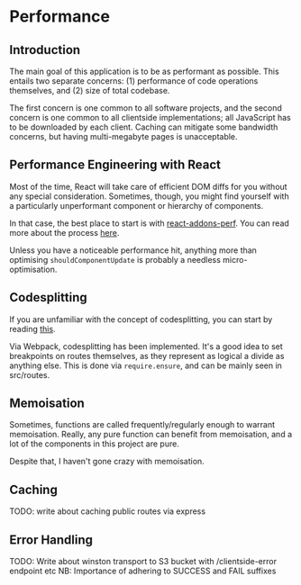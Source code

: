 # Performance

## Introduction

The main goal of this application is to be as performant as possible.
This entails two separate concerns: (1) performance of code operations themselves,
and (2) size of total codebase.

The first concern is one common to all software projects, and the second concern
is one common to all clientside implementations; all JavaScript has to be downloaded
by each client. Caching can mitigate some bandwidth concerns, but having
multi-megabyte pages is unacceptable.

## Performance Engineering with React

Most of the time, React will take care of efficient DOM diffs for you without any special consideration. Sometimes, though, you might find yourself with a particularly unperformant component or hierarchy of components.

In that case, the best place to start is with [react-addons-perf](https://www.npmjs.com/package/react-addons-perf). You can read more about the process [here](http://benchling.engineering/performance-engineering-with-react/).

Unless you have a noticeable performance hit, anything more than optimising `shouldComponentUpdate` is probably a needless micro-optimisation.

## Codesplitting

If you are unfamiliar with the concept of codesplitting, you can start by reading [this](https://webpack.github.io/docs/code-splitting.html).

Via Webpack, codesplitting has been implemented. It's a good idea to set breakpoints on routes themselves, as they represent as logical a divide as anything else. This is
done via `require.ensure`, and can be mainly seen in src/routes.

## Memoisation

Sometimes, functions are called frequently/regularly enough to warrant memoisation. Really, any pure function can benefit from memoisation, and a lot of the components in this project are pure.

Despite that, I haven't gone crazy with memoisation.

## Caching

TODO: write about caching public routes via express

## Error Handling

TODO: Write about winston transport to S3 bucket with /clientside-error endpoint etc
NB: Importance of adhering to SUCCESS and FAIL suffixes
